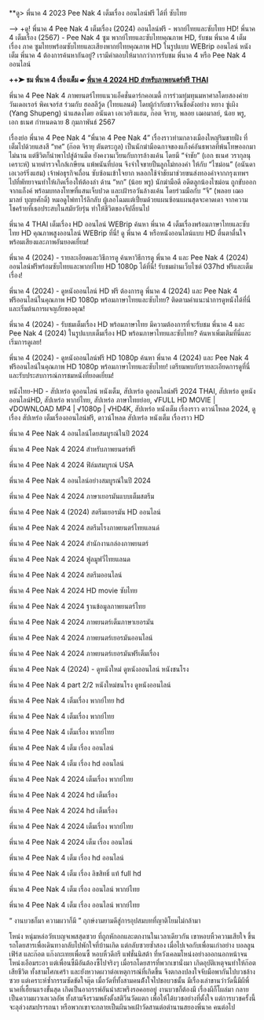 **ดู> พี่นาค 4 2023 Pee Nak 4 เต็มเรื่อง ออนไลน์ฟรี ได้ที่ ซับไทย

--> +ดู! พี่นาค 4 Pee Nak 4 เต็มเรื่อง (2024) ออนไลน์ฟรี - พากย์ไทยและซับไทย HD! พี่นาค 4 เต็มเรื่อง (2567) - Pee Nak 4 ซูม พากย์ไทยและซับไทยคุณภาพ HD, รับชม พี่นาค 4 เต็มเรื่อง ภาค ซูมไทยพร้อมซับไทยและเสียงพากย์ไทยคุณภาพ HD ในรูปแบบ WEBrip ออนไลน์ หนังเต็ม พี่นาค 4 ต้องการค้นหากันอยู่? เรามีคำตอบให้มากกว่าการรับชม พี่นาค 4 หรือ Pee Nak 4 ออนไลน์

**++➤ ชม พี่นาค 4 เรื่องเต็ม ☛ [พี่นาค 4 2024 HD สำหรับภาพยนตร์ฟรี THAI](https://hd.lemovies.top/th/movie/1172533/pee-nak-4)**

พี่นาค 4 Pee Nak 4 ภาพยนตร์ไทยแนวแอ็คชั่นดาร์กคอเมดี้ การร่วมทุ่มทุนมหาศาลโดยสองค่าย วันเดอเรอร์ พิคเจอร์ส ร่วมกับ ฮอลลีวู้ด (ไทยแลนด์) โดยผู้กำกับชาวจีนชื่อดังอย่าง หยาง ซู่เผิง (Yang Shupeng) นำแสดงโดย อนันดา เอเวอริงแฮม, ก๊อต จิรายุ, พลอย เฌอมาลย์, น้อย พรู, เอก ธเนศ กำหนดฉาย 8 กุมภาพันธ์ 2567

เรื่องย่อ พี่นาค 4 Pee Nak 4 “พี่นาค 4 Pee Nak 4” เรื่องราวท่ามกลางเมืองใหญ่ริมชายฝั่ง ที่เต็มไปด้วยแสงสี “ทศ” (ก๊อต จิรายุ ตันตระกูล) เป็นนักฆ่ามือฉกาจของแก็งค์อันธพาลที่พ้นโทษออกมาไม่นาน แต่ชีวิตก็นำพาไปสู่ด้านมืด ยังคงวนเวียนกับการล้างแค้น โดยมี “จ่าชัย” (เอก ธเนศ วรากุลนุเคราะห์) นายตำรวจใกล้เกษียน แพ้พนันที่บ่อน จึงจำใจขายปืนลูกโม่ทองคำ ให้กับ “ไซม่อน” (อนันดา เอเวอร์ริ่งแฮม) เจ้าพ่อธุรกิจเถื่อน ซับซ้อนเข้าใจยาก หลอกใช้จ่าชัยมาช่วยขนส่งทองคำจากกรุงเทพฯ ไปที่พัทยาจนทำให้เกิดเรื่องให้ต้องล่า ด้าน “หก” (น้อย พรู) นักฆ่ามือดี อดีตลูกน้องไซม่อน ถูกขับออกจากแก็งค์ พร้อมบทลงโทษที่แสนเจ็บปวด และเฝ้ารอวันล้างแค้น โดยร่วมมือกับ “จี” (พลอย เฌอมาลย์ บุญยศักดิ์) หมอดูไพ่ทาโร่ลึกลับ ผู้เลอโฉมแต่เปี่ยมด้วยแผนซ้อนแผนสุดจะคาดเดา จากความโชคร้ายที่เธอประสบในสมัยวัยรุ่น ทำให้ชีวิตของจีปลี่ยนไป

พี่นาค 4 THAI เต็มเรื่อง HD ออนไลน์ WEBrip ค้นหา พี่นาค 4 เต็มเรื่องพร้อมภาษาไทยและซับไทย HD คุณภาพสูงออนไลน์ WEBrip ที่นี่! ดู พี่นาค 4 หรือหนังออนไลน์แบบ HD ตื่นตาตื่นใจพร้อมเสียงและภาพอันยอดเยี่ยม!

พี่นาค 4 (2024) - รายละเอียดและวิธีการดู ค้นหาวิธีการดู พี่นาค 4 และ Pee Nak 4 (2024) ออนไลน์ฟรีพร้อมซับไทยและพากย์ไทย HD 1080p ได้ที่นี่! รับชมผ่านเว็บไซต์ 037hd ฟรีและเต็มเรื่อง!

พี่นาค 4 (2024) - ดูหนังออนไลน์ HD ฟรี ต้องการดู พี่นาค 4 (2024) และ Pee Nak 4 ฟรีออนไลน์ในคุณภาพ HD 1080p พร้อมภาษาไทยและซับไทย? ติดตามคำแนะนำการดูหนังได้ที่นี่และเริ่มต้นการผจญภัยของคุณ!

พี่นาค 4 (2024) - รับชมเต็มเรื่อง HD พร้อมภาษาไทย มีความต้องการที่จะรับชม พี่นาค 4 และ Pee Nak 4 (2024) ในรูปแบบเต็มเรื่อง HD พร้อมภาษาไทยและซับไทย? ค้นหาเพิ่มเติมที่นี่และเริ่มการดูเลย!

พี่นาค 4 (2024) - ดูหนังออนไลน์ฟรี HD 1080p ค้นหา พี่นาค 4 (2024) และ Pee Nak 4 ฟรีออนไลน์ในคุณภาพ HD 1080p พร้อมภาษาไทยและซับไทย! เตรียมพบกับรายละเอียดการดูที่นี่และรับประสบการณ์การชมหนังที่ยอดเยี่ยม!

หนังไทย-HD - สัปเหร่อ ดูออนไลน์ หนังเต็ม, สัปเหร่อ ดูออนไลน์ฟรี 2024 THAI, สัปเหร่อ ดูหนังออนไลน์HD, สัปเหร่อ พากย์ไทย, สัปเหร่อ ภาษาไทยย่อย, √FULL HD MOVIE | √DOWNLOAD MP4 | √1080p | √HD4K, สัปเหร่อ หนังเต็ม เรื่องราว ดาวน์โหลด 2024, ดูเรื่อง สัปเหร่อ เต็มเรื่องออนไลน์ฟรี, ดาวน์โหลด สัปเหร่อ หนังเต็ม เรื่องราว HD

พี่นาค 4 Pee Nak 4 ออนไลน์โดยสมบูรณ์ในปี 2024

พี่นาค 4 Pee Nak 4 2024 สำหรับภาพยนตร์ฟรี

พี่นาค 4 Pee Nak 4 2024 ฟิล์มสมบูรณ์ USA

พี่นาค 4 Pee Nak 4 ออนไลน์อย่างสมบูรณ์ในปี 2024

พี่นาค 4 Pee Nak 4 2024 ภาษาเยอรมันแบบเต็มสตรีม

พี่นาค 4 Pee Nak 4 (2024) สตรีมเยอรมัน HD ออนไลน์

พี่นาค 4 Pee Nak 4 2024 สตรีมโรงภาพยนตร์ไทยแลนด์

พี่นาค 4 Pee Nak 4 2024 สํานักงานกล่องภาพยนตร์

พี่นาค 4 Pee Nak 4 2024 ฟูลมูฟวี่ไทยแลนด

พี่นาค 4 Pee Nak 4 2024 สตรีมออนไลน์

พี่นาค 4 Pee Nak 4 2024 HD movie ซับไทย

พี่นาค 4 Pee Nak 4 2024 ฐานข้อมูลภาพยนตร์ไทย

พี่นาค 4 Pee Nak 4 2024 ภาพยนตร์เต็มภาษาเยอรมัน

พี่นาค 4 Pee Nak 4 2024 ภาพยนตร์เยอรมันออนไลน์

พี่นาค 4 Pee Nak 4 2024 ภาพยนตร์เยอรมันฟรีเต็มเรื่อง

พี่นาค 4 Pee Nak 4 (2024) - ดูหนังใหม่ ดูหนังออนไลน์ หนังชนโรง

พี่นาค 4 Pee Nak 4 part 2/2 หนังใหม่ชนโรง ดูหนังออนไลน์

พี่นาค 4 Pee Nak 4 เต็มเรื่อง พากย์ไทย hd

พี่นาค 4 Pee Nak 4 เต็มเรื่อง พากย์ไทย

พี่นาค 4 Pee Nak 4 เต็มเรื่อง พากย์ไทย

พี่นาค 4 Pee Nak 4 เต็ม เรื่อง ออนไลน์

พี่นาค 4 Pee Nak 4 เต็ม เรื่อง hd ออนไลน์

พี่นาค 4 Pee Nak 4 2024 เต็มเรื่อง พากย์ไทย

พี่นาค 4 Pee Nak 4 2024 hd เต็มเรื่อง

พี่นาค 4 Pee Nak 4 2024 hd เต็มเรื่อง

พี่นาค 4 Pee Nak 4 2024 เต็มเรื่อง พากย์ไทย

พี่นาค 4 Pee Nak 4 2024 เต็ม เรื่อง ออนไลน์

พี่นาค 4 Pee Nak 4 เต็ม เรื่อง hd ออนไลน์

พี่นาค 4 Pee Nak 4 เต็ม เรื่อง ลิขสิทธิ์ แท้ full hd

พี่นาค 4 Pee Nak 4 เต็ม เรื่อง ออนไลน์ พากย์ไทย

พี่นาค 4 Pee Nak 4 เต็ม เรื่อง ออนไลน์ พากย์ไทย

“ งานบวชก็มา ความผวาก็มี ” ฤกษ์งามยามดีสู่การอุปสมบทที่ญาติโยมไม่กล้ามา

โหน่ง หนุ่มหล่อวัยเบญจเพสสุดซวย ที่ถูกหักอกและตกงานในเวลาเดียวกัน เขาหอบหิ้วความเสียใจ ขึ้นรถโดยสารเพื่อเดินทางกลับไปพักใจที่บ้านเกิด แต่กลับซวยซํ้าสอง เมื่อไปเจอกับเพื่อนเก่าอย่าง บอลลูน เฟิร์ส และก๊อต แก๊งกะเทยเพื่อนซี้ หอบหิ้วดีกรี แฟชั่นนิสต้า ที่หวังเคลมโหน่งอย่างออกนอกหน้าจนโหน่งเอือมระอา แต่เพื่อนซี้มีอันต้องซี้ไปจริงๆ เมื่อรถโดยสารที่พวกเขานั่งมา เกิดอุบัติเหตุจนทําให้ก๊อตเสียชีวิต ทั้งสามโศกเศร้า และยังหวาดผวาต่อเหตุการณ์ที่เกิดขึ้น จึงตกลงปลงใจจับมือพากันไปบวชล้างซวย แต่เคราะห์ซํ้ากรรมซัดขัดใจตุ๊ด เมื่อวัดที่ทั้งสามคนต้ังใจไปขอบวชนั้น มีเรื่องเล่าขานว่าวัดนี้มีผีพี่นาคที่เฮี้ยนแรงขั้นสุด เกิดเป็นอาถรรพ์อันน่าสะพรึงรอคอยอยู่ งานบวชก็ต้องมี เรื่องผีก็โผล่มา กลายเป็นความผวาเลเวลอัพ ทั้งสามจึงรวมพลังตั้งสติวีนวัดแตก เพื่อให้ได้บวชอย่างที่ตั้งใจ แต่การบวชครั้งนี้จะลุล่วงสมปรารถนา หรือพวกเขาจะกลายเป็นผีนาคเฝ้าวัดสานต่อตํานานสยองพี่นาค คนต่อไป
